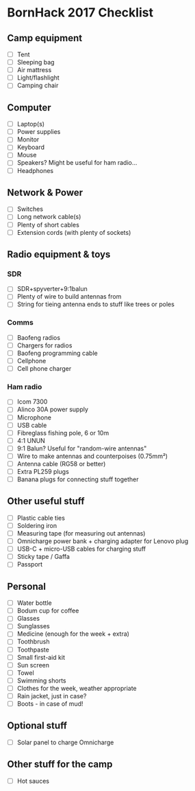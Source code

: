# BornHack 2017 Checklist

## Camp equipment
- [ ] Tent
- [ ] Sleeping bag
- [ ] Air mattress
- [ ] Light/flashlight
- [ ] Camping chair

## Computer
- [ ] Laptop(s)
- [ ] Power supplies
- [ ] Monitor
- [ ] Keyboard
- [ ] Mouse
- [ ] Speakers? Might be useful for ham radio...
- [ ] Headphones

## Network & Power
- [ ] Switches
- [ ] Long network cable(s)
- [ ] Plenty of short cables
- [ ] Extension cords (with plenty of sockets)

## Radio equipment & toys

### SDR
- [ ] SDR+spyverter+9:1balun
- [ ] Plenty of wire to build antennas from
- [ ] String for tieing antenna ends to stuff like trees or poles

### Comms
- [ ] Baofeng radios
- [ ] Chargers for radios
- [ ] Baofeng programming cable
- [ ] Cellphone
- [ ] Cell phone charger

### Ham radio
- [ ] Icom 7300
- [ ] Alinco 30A power supply
- [ ] Microphone
- [ ] USB cable
- [ ] Fibreglass fishing pole, 6 or 10m
- [ ] 4:1 UNUN
- [ ] 9:1 Balun? Useful for "random-wire antennas"
- [ ] Wire to make antennas and counterpoises (0.75mm²)
- [ ] Antenna cable (RG58 or better)
- [ ] Extra PL259 plugs
- [ ] Banana plugs for connecting stuff together

## Other useful stuff
- [ ] Plastic cable ties
- [ ] Soldering iron
- [ ] Measuring tape (for measuring out antennas)
- [ ] Omnicharge power bank + charging adapter for Lenovo plug
- [ ] USB-C + micro-USB cables for charging stuff
- [ ] Sticky tape / Gaffa
- [ ] Passport

## Personal
- [ ] Water bottle
- [ ] Bodum cup for coffee
- [ ] Glasses
- [ ] Sunglasses
- [ ] Medicine (enough for the week + extra)
- [ ] Toothbrush
- [ ] Toothpaste
- [ ] Small first-aid kit
- [ ] Sun screen
- [ ] Towel
- [ ] Swimming shorts
- [ ] Clothes for the week, weather appropriate
- [ ] Rain jacket, just in case?
- [ ] Boots - in case of mud!

## Optional stuff
- [ ] Solar panel to charge Omnicharge

## Other stuff for the camp
- [ ] Hot sauces
